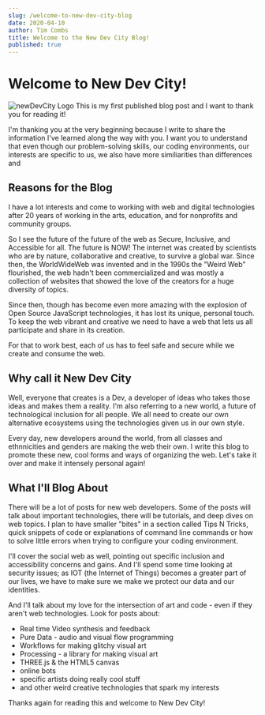 ```yaml
---
slug: /welcome-to-new-dev-city-blog
date: 2020-04-10
author: Tim Combs
title: Welcome to the New Dev City Blog!
published: true
---
```


# Welcome to New Dev City!
![newDevCity Logo](./newDevCity-logo.png "NewDevCity Logo")
This is my first published blog post and I want to thank you for reading it!

I'm thanking you at the very beginning because I write to share the information I've learned along the way with you. I want you to understand that even though our problem-solving skills, our coding environments, our interests are specific to us, we also have more similiarities than differences and

## Reasons for the Blog

I have a lot interests and come to working with web and digital technologies after 20 years of working in the arts, education, and for nonprofits and community groups.

So I see the future of the future of the web as Secure, Inclusive, and Accessible for all. The future is NOW! The internet was created by scientists who are by nature, collaborative and creative, to survive a global war. Since then, the WorldWideWeb was invented and in the 1990s the "Weird Web" flourished, the web hadn't been commercialized and was mostly a collection of websites that showed the love of the creators for a huge diversity of topics.

Since then, though has become even more amazing with the explosion of Open Source JavaScript technologies, it has lost its unique, personal touch. To keep the web vibrant and creative we need to have a web that lets us all participate and share in its creation.

For that to work best, each of us has to feel safe and secure while we create and consume the web.

## Why call it New Dev City

Well, everyone that creates is a Dev, a developer of ideas who takes those ideas and makes them a reality. I'm also referring to a new world, a future of technological inclusion for all people. We all need to create our own alternative ecosystems using the technologies given us in our own style.

Every day, new developers around the world, from all classes and ethnnicities and genders are making the web their own. I write this blog to promote these new, cool forms and ways of organizing the web. Let's take it over and make it intensely personal again!

## What I'll Blog About

There will be a lot of posts for new web developers. Some of the posts will talk about important technologies, there will be tutorials, and deep dives on web topics. I plan to have smaller "bites" in a section called Tips N Tricks,  quick snippets of code or explanations of command line commands or how to solve little errors when trying to configure your coding environment.

I'll cover the social web as well, pointing out specific inclusion and accessibility concerns and gains. And I'll spend some time looking at security issues; as IOT (the Internet of Things) becomes a greater part of our lives, we have to make sure we make we protect our data and our identities.

And I'll talk about my love for the intersection of art and code - even if they aren't web technologies. Look for posts about:

- Real time Video synthesis and feedback
- Pure Data - audio and visual flow programming
- Workflows for making glitchy visual art
- Processing - a library for making visual art
- THREE.js & the HTML5 canvas
- online bots
- specific artists doing really cool stuff
- and other weird creative technologies that spark my interests

Thanks again for reading this and welcome to New Dev City!